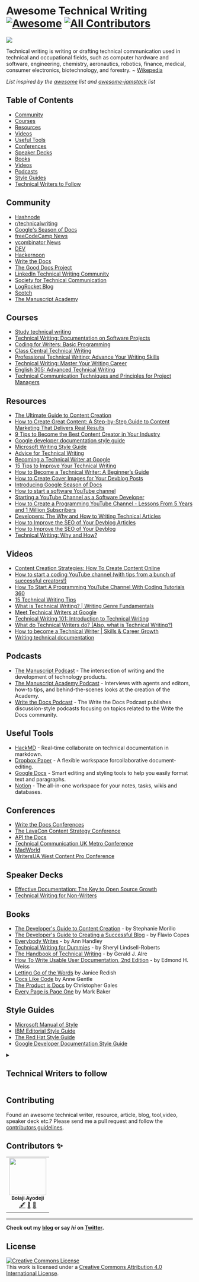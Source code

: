 # Awesome Technical Writing [![Awesome](https://cdn.rawgit.com/sindresorhus/awesome/d7305f38d29fed78fa85652e3a63e154dd8e8829/media/badge.svg)](https://github.com/sindresorhus/awesome) <!-- ALL-CONTRIBUTORS-BADGE:START - Do not remove or modify this section -->[![All Contributors](https://img.shields.io/badge/all_contributors-1-orange.svg?style=flat-square)](#contributors-)
<!-- ALL-CONTRIBUTORS-BADGE:END -->

![](https://repository-images.githubusercontent.com/221308953/36034800-6311-11ea-8418-8a1a03c97d81)

Technical writing is writing or drafting technical communication used in technical and occupational fields, such as computer hardware and software, engineering, chemistry, aeronautics, robotics, finance, medical, consumer electronics, biotechnology, and forestry. ~ [Wikepedia](https://en.wikipedia.org/wiki/Technical_writing)

*List inspired by the [awesome](https://github.com/sindresorhus/awesome) list and [awesome-jamstack](https://github.com/bolajiayodeji/awesome-jamstack) list*

## Table of Contents
- [Community](#community)
- [Courses](#courses)
- [Resources](#resources)
- [Videos](#videos)
- [Useful Tools](#useful-tools)
- [Conferences](#conferences)
- [Speaker Decks](#speaker-decks)
- [Books](#books)
- [Videos](#videos)
- [Podcasts](#podcasts)
- [Style Guides](#style-guides)
- [Technical Writers to Follow](#technical-writers-to-follow)



## Community
* [Hashnode](https://hashnode.com/)
* [r/technicalwriting](https://www.reddit.com/r/technicalwriting/)
* [Google's Season of Docs](https://developers.google.com/season-of-docs/)
* [freeCodeCamp News](https://www.freecodecamp.org/news/)
* [ycombinator News](https://news.ycombinator.com/)
* [DEV](https://dev.to/)
* [Hackernoon](https://hackernoon.com/)
* [Write the Docs ](https://www.writethedocs.org/)
* [The Good Docs Project](https://thegooddocsproject.dev/)
* [LinkedIn Technical Writing Community](https://www.linkedin.com/groups/13705342/)
* [Society for Technical Communication](https://www.stc.org/)
* [LogRocket Blog](https://blog.logrocket.com/)
* [Scotch](https://scotch.io/)
* [The Manuscript Academy](https://manuscriptacademy.com/)


## Courses
* [Study technical writing](https://developers.google.com/tech-writing/overview)
* [Technical Writing: Documentation on Software Projects](https://www.pluralsight.com/courses/technical-writing-software-documentation)
* [Coding for Writers: Basic Programming](https://www.udemy.com/course/coding-for-writers-1-basic-programming/)
* [Class Central Technical Writing](https://www.classcentral.com/course/technical-writing-7117)
* [Professional Technical Writing: Advance Your Writing Skills](https://www.udemy.com/technical-writing-and-editing/)
* [Technical Writing: Master Your Writing Career](https://www.udemy.com/technical-writing/)
* [English 305: Advanced Technical Writing](https://study.com/academy/course/technical-writing-course.html)
* [Technical Communication Techniques and Principles for Project Managers](https://ce.uwec.edu/programs/technical-communication-techniques-and-principles-project-managers/)

## Resources
* [The Ultimate Guide to Content Creation](https://blog.hubspot.com/marketing/content-creation)
* [How to Create Great Content: A Step-by-Step Guide to Content Marketing That Delivers Real Results](https://www.inc.com/jeff-haden/how-to-create-great-content-a-step-by-step-guide-to-content-marketing-that-delivers-real-results.html)
* [9 Tips to Become the Best Content Creator in Your Industry](https://www.weidert.com/blog/tips-to-make-you-the-best-content-creator-in-your-industry)
* [Google developer documentation style guide](https://developers.google.com/style)
* [Microsoft Writing Style Guide](https://docs.microsoft.com/en-us/style-guide/welcome/)
* [Advice for Technical Writing](https://css-tricks.com/advice-for-technical-writing/)
* [Becoming a Technical Writer at Google](https://developers.google.com/tech-writing/becoming)
* [15 Tips to Improve Your Technical Writing](https://thebestschools.org/magazine/technical-writing-tips/)
* [How to Become a Technical Writer: A Beginner’s Guide](https://www.instructionalsolutions.com/blog/become-a-technical-writer)
* [How to Create Cover Images for Your Devblog Posts](https://townhall.hashnode.com/how-to-create-cover-images-for-your-devblog-posts-cjyo53edo000heys1p7iuylpw)
* [Introducing Google Season of Docs](https://bolajiayodeji.com/introducing-google-season-of-docs-ck27y4gzc007ocws12njwqpy2)
* [How to start a software YouTube channel](https://www.freecodecamp.org/news/how-to-start-a-software-youtube-channel/)
* [Starting a YouTube Channel as a Software Developer](https://www.claudiobernasconi.ch/2019/03/20/starting-a-youtube-channel-as-a-software-developer/0)
* [How to Create a Programming YouTube Channel - Lessons From 5 Years and 1 Million Subscribers](https://www.freecodecamp.org/news/how-to-start-a-software-youtube-channel-video-course/)
* [Developers: The Why and How to Writing Technical Articles](https://www.freecodecamp.org/news/developers-the-why-and-how-to-writing-technical-articles-54e824789ef6/)
* [How to Improve the SEO of Your Devblog Articles](https://townhall.hashnode.com/how-to-improve-the-seo-of-your-devblog-articles-cjz3u8lk3003gavs1l071dzoz)
* [How to Improve the SEO of Your Devblog](https://townhall.hashnode.com/how-to-improve-the-seo-of-your-devblog-cjz191c0e00380ks1nbtpwh8f)
* [Technical Writing: Why and How?](https://medium.com/the-andela-way/technical-writing-why-and-how-599f18477cef)

## Videos
* [Content Creation Strategies: How To Create Content Online](https://www.youtube.com/watch?v=APQoWEqezFc)
* [How to start a coding YouTube channel (with tips from a bunch of successful creators!)](https://www.youtube.com/watch?v=AsTagX5tG4E)
* [How To Start A Programming YouTube Channel With Coding Tutorials 360](https://www.youtube.com/watch?v=aeCRHv4XUPU)
* [15 Technical Writing Tips](https://www.youtube.com/watch?v=Lw4TKCsIumQ)
* [What is Technical Writing? | Writing Genre Fundamentals](https://www.youtube.com/watch?v=9SB4tfD0hxM)
* [Meet Technical Writers at Google](https://www.youtube.com/watch?v=qnnkAWP55Ww)
* [Technical Writing 101: Introduction to Technical Writing](https://www.youtube.com/watch?v=LTDsgd0ytbE&list=PL9RLbEIB-lv-bRTz14iEK4YSxRzxLQfdx)
* [What do Technical Writers do? (Also, what is Technical Writing?)](https://www.youtube.com/watch?v=biocrCx5T_k)
* [How to become a Technical Writer | Skills & Career Growth](https://www.youtube.com/watch?v=8l2KJXIBpB0)
* [Writing technical documentation](https://www.youtube.com/watch?v=a4L9GhldTHo)

## Podcasts
* [The Manuscript Podcast](https://brenobarreto.co/the-manuscript-podcast/) - The intersection of writing and the development of technology products.
* [The Manuscript Academy Podcast](podcast) - Interviews with agents and editors, how-to tips, and behind-the-scenes looks at the creation of the Academy.
* [Write the Docs Podcast](https://podcast.writethedocs.org/) - The Write the Docs Podcast publishes discussion-style podcasts focusing on topics related to the Write the Docs community.

## Useful Tools
* [HackMD](https://hackmd.io/) - Real-time collaborate on technical documentation in markdown.
* [Dropbox Paper](https://www.dropbox.com/paper) - A flexible workspace forcollaborative document-editing.
* [Google Docs](https://docs.google.com/) - Smart editing and styling tools to help you easily format text and paragraphs.
* [Notion](https://notion.so) - The all-in-one workspace for your notes, tasks, wikis and databases.

## Conferences
* [Write the Docs Conferences](https://www.writethedocs.org/conf/)
* [The LavaCon Content Strategy Conference ](https://lavacon.org/)
* [API the Docs](https://apithedocs.org/)
* [Technical Communication UK Metro Conference](http://technicalcommunicationuk.com/)
* [MadWorld](https://www.madcapsoftware.com/madworld-conferences/)
* [WritersUA West Content Pro Conference](http://west.writersua.com/)

## Speaker Decks
* [Effective Documentation: The Key to Open Source Growth](https://slides.com/bolajiayodeji/effective-oss-docs)
* [Technical Writing for Non-Writers](https://speakerdeck.com/taroth21/technical-writing-for-non-writers)

## Books
* [The Developer's Guide to Content Creation](https://www.developersguidetocontent.com/) - by Stephanie Morillo
* [The Developer's Guide to Creating a Successful Blog](https://gumroad.com/l/successfulblog) - by  Flavio Copes
* [Everybody Writes](https://www.goodreads.com/book/show/23001125-everybody-writes) - by Ann Handley
* [Technical Writing for Dummies](http://www.amazon.co.uk/Technical-Writing-Dummies-Sheryl-Lindsell-Roberts/dp/0764553089/ref=sr_1_1?ie=UTF8&s=books&qid=1283958591&sr=8-1) - by Sheryl Lindsell-Roberts
* [The Handbook of Technical Writing](https://www.amazon.com/gp/aw/d/1457675528/ref=cm_cr_arp_mb_bdcrb_top?ie=UTF8) - by Gerald J. Alre
* [How To Write Usable User Documentation, 2nd Edition](https://www.amazon.com/How-Write-Usable-User-Documentation/dp/0897746392/ref=sr_1_1) - by Edmond H. Weiss
* [Letting Go of the Words](https://www.goodreads.com/book/show/1135441.Letting_Go_of_the_Words) by Janice Redish
* [Docs Like Code](https://www.amazon.com/Docs-Like-Code-Anne-Gentle/dp/1365816079) by Anne Gentle
* [The Product is Docs](https://www.goodreads.com/book/show/37563319-the-product-is-docs) by Christopher Gales
* [Every Page is Page One](https://www.amazon.com/Every-Page-One-Topic-Based-Communication/dp/1937434281) by Mark Baker

## Style Guides
* [Microsoft Manual of Style](https://ptgmedia.pearsoncmg.com/images/9780735648715/samplepages/9780735648715.pdf)
* [IBM Editorial Style Guide](https://www.ibm.com/developerworks/library/styleguidelines/)
* [The Red Hat Style Guide](https://stylepedia.net/style/)
* [Google Developer Documentation Style Guide](https://developers.google.com/style/)



<details>
  <summary>

   ## Technical Writers to follow

  </summary>

| Name              | Link to Blog                                                             | Blog Niche                       | Link to Twitter                                       |
|-------------------|--------------------------------------------------------------------------|----------------------------------|-------------------------------------------------------|
| Bolaji Ayodeji    | [https://bolajiayodeji.com](https://bolajiayodeji.com)                   | Web Development, JAMstack, A11y  | [@iambolajiayo](https://twitter.com/iambolajiayo)     |
| Angie Jones       | [https://angiejones.tech](https://angiejones.tech/)                      | Test Automation, Java            | [@techgirl1908](https://twitter.com/techgirl1908)     |
| Sarah Drasner     | [https://sarah.dev/writing](https://sarah.dev/writing)                   | Web Development, Vuejs, SVGs     | [@sarah_edo](https://twitter.com/sarah_edo)           |
| Prosper Otemuyiwa | [https://medium.com/@unicodeveloper](https://medium.com/@unicodeveloper) | All things Technical & Magical   | [@unicodeveloper](https://twitter.com/unicodeveloper) |
| Ire Aderinokun    | [https://bitsofco.de/](https://bitsofco.de/)                             | Frontend Development, JavaScript | [@ireaderinokun](https://twitter.com/ireaderinokun)   |

 </details>

## Contributing
Found an awesome technical writer, resource, article, blog, tool,video, speaker deck etc.? Please send me a pull request and follow the [contributors guidelines](/CONTRIBUTING.md).


## Contributors ✨

<!-- ALL-CONTRIBUTORS-LIST:START - Do not remove or modify this section -->
<!-- prettier-ignore-start -->
<!-- markdownlint-disable -->
<table>
  <tr>
    <td align="center"><a href="https://www.patreon.com/bolajiayodeji"><img src="https://avatars2.githubusercontent.com/u/30334776?v=4" width="100px;" alt=""/><br /><sub><b>Bolaji Ayodeji</b></sub></a><br /><a href="#content-BolajiAyodeji" title="Content">🖋</a> <a href="https://github.com/BolajiAyodeji/awesome-technical-writing/commits?author=BolajiAyodeji" title="Documentation">📖</a> <a href="#design-BolajiAyodeji" title="Design">🎨</a></td>
  </tr>
</table>

<!-- markdownlint-enable -->
<!-- prettier-ignore-end -->
<!-- ALL-CONTRIBUTORS-LIST:END -->

---

**Check out my [blog](https://bolajiayodeji.com) or say *hi* on [Twitter](https://twitter.com/iambolajiayo).**

## License
<a rel="license" href="http://creativecommons.org/licenses/by/4.0/"><img alt="Creative Commons License" style="border-width:0" src="https://i.creativecommons.org/l/by/4.0/88x31.png" /></a><br />This work is licensed under a <a rel="license" href="http://creativecommons.org/licenses/by/4.0/">Creative Commons Attribution 4.0 International License</a>.
